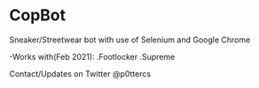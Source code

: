# CopBot
Sneaker/Streetwear bot with use of Selenium and Google Chrome

-Works with(Feb 2021): 
.Footlocker
.Supreme

Contact/Updates on Twitter @p0ttercs
